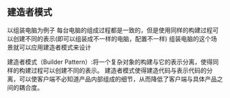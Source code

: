 ## 建造者模式

以组装电脑为例子
每台电脑的组成过程都是一致的，但是使用同样的构建过程可以创建不同的表示(即可以组装成不一样的电脑，配置不一样)
组装电脑的这个场景就可以应用建造者模式来设计

建造者模式（Builder Pattern）:将一个复杂对象的构建与它的表示分离，使得同样的构建过程可以创建不同的表示。
建造者模式使得建造代码与表示代码的分离，可以使客户端不必知道产品内部组成的细节，从而降低了客户端与具体产品之间的耦合度。